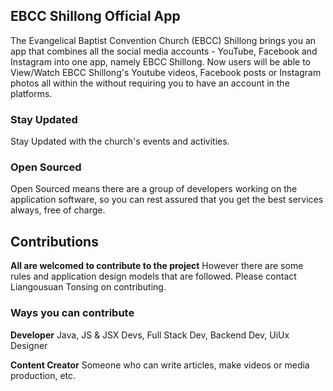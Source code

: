 ## EBCC Shillong Official App

The Evangelical Baptist Convention Church (EBCC) Shillong brings you an app that combines all the social media accounts - YouTube, Facebook and Instagram into one app, namely EBCC Shillong. Now users will be able to View/Watch EBCC Shillong's Youtube videos, Facebook posts or Instagram photos all within the without requiring you to have an account in the platforms.

### Stay Updated

Stay Updated with the church's events and activities.

### Open Sourced

Open Sourced means there are a group of developers working on the application software, so you can rest assured that you get the best services always, free of charge.

## Contributions

**All are welcomed to contribute to the project**
However there are some rules and application design models that are followed. Please contact Liangousuan Tonsing on contributing.

### Ways you can contribute

**Developer**
Java, JS & JSX Devs, Full Stack Dev, Backend Dev, UiUx Designer

**Content Creator**
Someone who can write articles, make videos or media production, etc.
